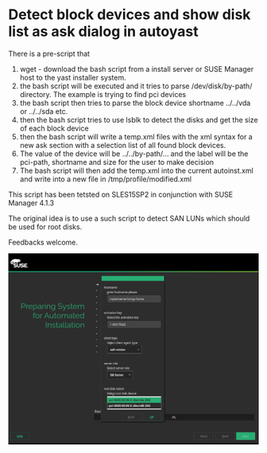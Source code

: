# Detect block devices and show disk list as ask dialog in autoyast

There is a pre-script that 
1. wget - download the bash script from a install server or SUSE Manager host to the yast installer system.
2. the bash script will be executed and it tries to parse /dev/disk/by-path/ directory. The example is trying to find pci devices
3. the bash script then tries to parse the block device shortname ../../vda or ../../sda etc.
4. then the bash script tries to use lsblk to detect the disks and get the size of each block device
5. then the bash script will write a temp.xml files with the xml syntax for a new ask section with a selection list of all found block devices.
6. The value of the device will be ../../by-path/... and the label will be the pci-path, shortname and size for the user to make decision 
7. The bash script will then add the temp.xml into the current autoinst.xml and write into a new file in /tmp/profile/modified.xml

This script has been tetsted on SLES15SP2 in conjunction with SUSE Manager 4.1.3

The original idea is to use a such script to detect SAN LUNs which should be used for root disks.

Feedbacks welcome.

![ask dialog screenshot](https://github.com/bjin01/cobbler-autoyast/blob/master/disk-detects/disk-detect.png)
